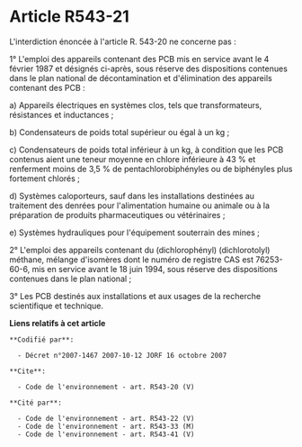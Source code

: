 # Article R543-21

L'interdiction énoncée à l'article R. 543-20 ne concerne pas : 

1° L'emploi des appareils contenant des PCB mis en service avant le 4 février 1987 et désignés ci-après, sous réserve des
dispositions contenues dans le plan national de décontamination et d'élimination des appareils contenant des PCB : 

a) Appareils électriques en systèmes clos, tels que transformateurs, résistances et inductances ; 

b) Condensateurs de poids total supérieur ou égal à un kg ; 

c) Condensateurs de poids total inférieur à un kg, à condition que les PCB contenus aient une teneur moyenne en chlore
inférieure à 43 % et renferment moins de 3,5 % de pentachlorobiphényles ou de biphényles plus fortement chlorés ; 

d) Systèmes caloporteurs, sauf dans les installations destinées au traitement des denrées pour l'alimentation humaine ou
animale ou à la préparation de produits pharmaceutiques ou vétérinaires ; 

e) Systèmes hydrauliques pour l'équipement souterrain des mines ; 

2° L'emploi des appareils contenant du (dichlorophényl) (dichlorotolyl) méthane, mélange d'isomères dont le numéro de
registre CAS est 76253-60-6, mis en service avant le 18 juin 1994, sous réserve des dispositions contenues dans le plan
national ; 

3° Les PCB destinés aux installations et aux usages de la recherche scientifique et technique.

**Liens relatifs à cet article**

	**Codifié par**:

	  - Décret n°2007-1467 2007-10-12 JORF 16 octobre 2007

	**Cite**:

	  - Code de l'environnement - art. R543-20 (V)

	**Cité par**:

	  - Code de l'environnement - art. R543-22 (V)
	  - Code de l'environnement - art. R543-33 (M)
	  - Code de l'environnement - art. R543-41 (V)
